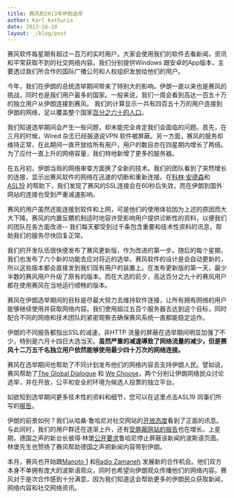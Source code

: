 ```yaml
---
title: 赛风和2013年伊朗选举
author: Karl Kathuria
date: 2013-10-28
layout: _/blog/post
---
```


赛风软件每星期有超过一百万的实时用户。大家会使用我们的软件去看新闻，资讯和平常获取不到的社交网络内容。我们分别提供Windows 跟安卓的App版本，主要透过我们所合作的国际广播公司和人权组织发放给他们的用户。

今年，我们在伊朗的总统选举期间带来了特别大的影响。伊朗一直以来也是赛风的挑战，同时也是我们用户最多的国家。一般来说，我们一周会看到高达一百五十万的独立用户从伊朗连接到赛风。 我们的计算显示一共有四百五十万的用户连接到伊朗的网络，足以覆盖整个国家[百分之六十的人口](https://goo.gl/lNUVjm)。

我们知道选举期间会产生一些问题，却未能完全肯定我们会面临的问题。首先，在三月的时候，Wired 杂志已经报道说VPN 软件被屏蔽。另一方面，赛风的服务却维持正常，在此期间一直开放给所有用户，用户的数目亦在四星期内增长了两倍。为了应付一直上升的网络容量，我们特地新增了更多的服务器。

在五月初，伊朗当局的网络审查方面换了全新的技术。我们的团队看到了突然增长的连接，显示出赛风软件的网络在迅速的切断和重新连接。在[科林‧安德森](https://goo.gl/0JOCgj)和[ASL19](https://goo.gl/NcERCZ) 的帮助下，我们发现了赛风的SSL连接会在60秒后失效，而在伊朗到国外网站的连接也受到严重减速影响。

赛风的用户虽然还能连接到软件和上网，可是他们的使用体验因为上述的原因而大大下降。赛风的内置反饋机制适时地容许受影响用户提供诊断性的资料，以便我们的团队在各方面改进-- 我们每天都受到过千条包含重要和技术性资料的讯息，帮助我们的服务尽快回复正常。

我们的开发队伍很快便发布了赛风更新版，作为改进的第一步。随后的每个星期，我们也发布了六个新的功能去应对将近的选举。赛风软件的设计是会自动更新的，所以这些版本都会直接发到我们现有用户的装置上。在发布更新版的第一天，最少半数的赛风用户升级了原有的版本。而在大选的前夕，高达百分之九十的赛风用户都在使用赛风在当地运行顺畅的版本。

赛风在伊朗选举期间的目标是尽最大努力去维持软件连接，让所有拥有网络的用户能够继续使用并获取网络内容。我们使用超过五百个服务器去达到这个目标，同时配合不同的网络和技术团队的紧密观察去确保赛风系统一直都能稳定运作。

伊朗的不同报告都指出SSL的减速，非HTTP 流量的屏蔽在选举期间明显加强了不少，特别是六月十四日大选当天。**虽然严重的减速導致了网络流量的减少，但是赛风十二万五千名独立用户依然能够使用最少四十万次的网络连接。**

赛风在选举期间也帮助了不同计划发布他们的网络内容去支持伊朗人民。譬如说，赛风帮助了[The Global Dialogue](https://goo.gl/X3EWkS) 和 [We Choose](https://goo.gl/KWAIWr)，两个分别让伊朗网络民众讨论选举，并在开放，公平和安全的环境为候选人投票的独立平台。

如欲知到选举期间更多技术性的资料和细节，您可以在这里点击ASL19 同事们所写的[报告](https://goo.gl/QChhnr)。

伊朗的前景如何？我们从哈桑·鲁哈尼对社交网站的[开放态度](https://goo.gl/AUkNfM)看到了正面的讯息。与此同时，我们的用户群还在逐渐上升，还有[受屏蔽网站的报告](https://goo.gl/2LT4WB)也在增长。上星期，德国之声的新台长彼得·林堡[公开要求](https://goo.gl/NDRELE)鲁哈尼停止屏蔽该新闻的波斯语页面。林堡先生也赞扬了赛风帮助德国之声把新闻内容带到伊朗。

本月，赛风也开始跟[Manoto 1](https://goo.gl/pifb2X) 和[Radio Zamaneh](https://goo.gl/YXXONB) 发展新的合作机会。他们双方本身不单拥有庞大的波斯语观众，同时也希望向伊朗观众传播他们的网络内容。赛风对于是次合作感到十分满意，因为我们知道这会帮助更多的伊朗民众获取新闻，网络内容和社交网络资讯。
